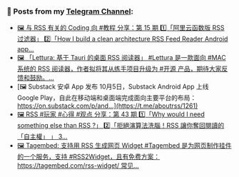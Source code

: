 ### 📰 Posts from my [Telegram Channel](https://t.me/s/aboutrss):
<!-- BLOG-POST-LIST:START -->
- [🖼 与 RSS 有关的 Coding 向 #教程 分享：第 15 期 1️⃣「阿里云函数版 RSS 过滤器」 2️⃣「How I build a clean architecture RSS Feed Reader Android app...](https://t.me/aboutrss/1263)
- [🖼 「Lettura: 基于 Tauri 的桌面 RSS 阅读器」 #Lettura 是一款面向 #MAC 系统的 RSS 阅读器，作者拟将其从练手项目升级为 #开源 产品，期待大家反馈和鼓励。...](https://t.me/aboutrss/1262)
- [🖼 Substack 安卓 App 发布 10月5日，Substack Android App 上线 Google Play，自此在移动端和桌面端完成面向主要平台的布局： https://on.substack.com/p/and...](https://t.me/aboutrss/1261)
- [🖼 RSS #玩家 #心得 #观点 分享：第 43 期 1️⃣「Why would I need something else than RSS ?」 2️⃣「拒絕演算法洗腦！RSS 讓你奪回閱讀的「自主權」 」 3...](https://t.me/aboutrss/1260)
- [🖼 Tagembed: 支持用 RSS 生成网页 Widget #Tagembed 是为网页制作挂件的一个服务，支持 #RSS2Widget，且有免费方案： https://tagembed.com/rss-widget/ 常见...](https://t.me/aboutrss/1259)
<!-- BLOG-POST-LIST:END -->

<!--
**AboutRSS/AboutRSS** is a ✨ _special_ ✨ repository because its `README.md` (this file) appears on your GitHub profile.

Here are some ideas to get you started:

- 🔭 I’m currently working on ...
- 🌱 I’m currently learning ...
- 👯 I’m looking to collaborate on ...
- 🤔 I’m looking for help with ...
- 💬 Ask me about ...
- 📫 How to reach me: ...
- 😄 Pronouns: ...
- ⚡ Fun fact: ...
-->
